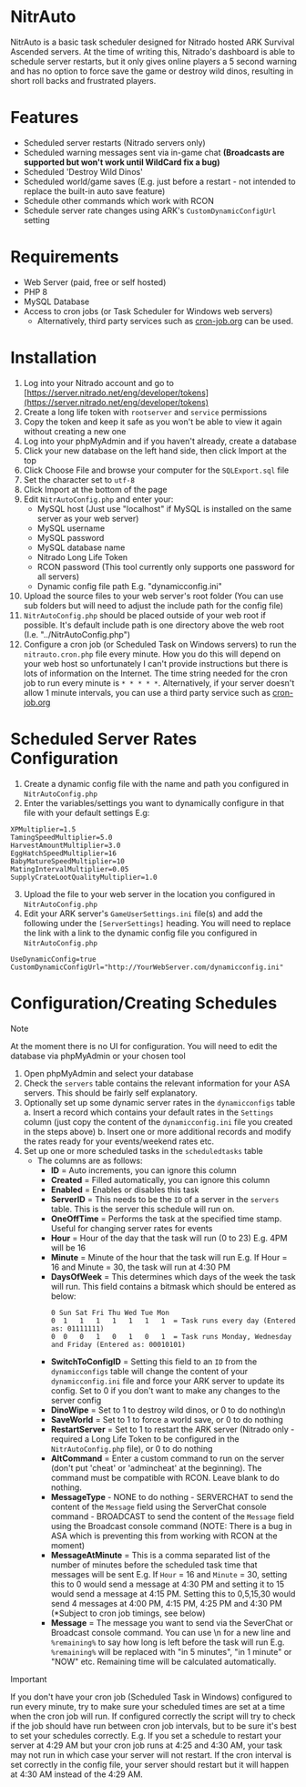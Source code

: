 # NitrAuto

NitrAuto is a basic task scheduler designed for Nitrado hosted ARK Survival Ascended servers. At the time of writing this, Nitrado's dashboard is able to schedule server restarts, but it only gives online players a 5 second warning and has no option to force save the game or destroy wild dinos, resulting in short roll backs and frustrated players.

# Features
- Scheduled server restarts (Nitrado servers only)
- Scheduled warning messages sent via in-game chat **(Broadcasts are supported but won't work until WildCard fix a bug)**
- Scheduled 'Destroy Wild Dinos'
- Scheduled world/game saves (E.g. just before a restart - not intended to replace the built-in auto save feature)
- Schedule other commands which work with RCON
- Schedule server rate changes using ARK's `CustomDynamicConfigUrl` setting

# Requirements
- Web Server (paid, free or self hosted)
- PHP 8
- MySQL Database
- Access to cron jobs (or Task Scheduler for Windows web servers)
    - Alternatively, third party services such as [cron-job.org](https://cron-job.org) can be used.

# Installation
1. Log into your Nitrado account and go to [https://server.nitrado.net/eng/developer/tokens](https://server.nitrado.net/eng/developer/tokens)
2. Create a long life token with `rootserver` and `service` permissions
3. Copy the token and keep it safe as you won't be able to view it again without creating a new one
4. Log into your phpMyAdmin and if you haven't already, create a database
5. Click your new database on the left hand side, then click Import at the top
6. Click Choose File and browse your computer for the `SQLExport.sql` file
7. Set the character set to `utf-8`
8. Click Import at the bottom of the page
9. Edit `NitrAutoConfig.php` and enter your:
    - MySQL host (Just use "localhost" if MySQL is installed on the same server as your web server)
    - MySQL username
    - MySQL password
    - MySQL database name
    - Nitrado Long Life Token
    - RCON password (This tool currently only supports one password for all servers)
    - Dynamic config file path E.g. "dynamicconfig.ini"
10. Upload the source files to your web server's root folder (You can use sub folders but will need to adjust the include path for the config file)
11. `NitrAutoConfig.php` should be placed outside of your web root if possible. It's default include path is one directory above the web root (I.e. "../NitrAutoConfig.php")
12. Configure a cron job (or Scheduled Task on Windows servers) to run the `nitrauto.cron.php` file every minute. How you do this will depend on your web host so unfortunately I can't provide instructions but there is lots of information on the Internet. The time string needed for the cron job to run every minute is `* * * * *`. Alternatively, if your server doesn't allow 1 minute intervals, you can use a third party service such as [cron-job.org](https://cron-job.org)

# Scheduled Server Rates Configuration
1. Create a dynamic config file with the name and path you configured in `NitrAutoConfig.php`
2. Enter the variables/settings you want to dynamically configure in that file with your default settings E.g:

```
XPMultiplier=1.5
TamingSpeedMultiplier=5.0
HarvestAmountMultiplier=3.0
EggHatchSpeedMultiplier=16
BabyMatureSpeedMultiplier=10
MatingIntervalMultiplier=0.05
SupplyCrateLootQualityMultiplier=1.0
```

3. Upload the file to your web server in the location you configured in `NitrAutoConfig.php`
4. Edit your ARK server's `GameUserSettings.ini` file(s) and add the following under the `[ServerSettings]` heading. You will need to replace the link with a link to the dynamic config file you configured in `NitrAutoConfig.php`
```
UseDynamicConfig=true
CustomDynamicConfigUrl="http://YourWebServer.com/dynamicconfig.ini"
```

# Configuration/Creating Schedules
> [!NOTE]
> At the moment there is no UI for configuration. You will need to edit the database via phpMyAdmin or your chosen tool
1. Open phpMyAdmin and select your database
2. Check the `servers` table contains the relevant information for your ASA servers. This should be fairly self explanatory.
3. Optionally set up some dynamic server rates in the `dynamicconfigs` table
    a. Insert a record which contains your default rates in the `Settings` column (just copy the content of the `dynamicconfig.ini` file you created in the steps above)
    b. Insert one or more additional records and modify the rates ready for your events/weekend rates etc.
4. Set up one or more scheduled tasks in the `scheduledtasks` table
    - The columns are as follows:
        - **ID** = Auto increments, you can ignore this column
        - **Created** = Filled automatically, you can ignore this column
        - **Enabled** = Enables or disables this task
        - **ServerID** = This needs to be the `ID` of a server in the `servers` table. This is the server this schedule will run on.
        - **OneOffTime** = Performs the task at the specified time stamp. Useful for changing server rates for events
        - **Hour** = Hour of the day that the task will run (0 to 23) E.g. 4PM will be 16
        - **Minute** = Minute of the hour that the task will run E.g. If Hour = 16 and Minute = 30, the task will run at 4:30 PM
        - **DaysOfWeek** = This determines which days of the week the task will run. This field contains a bitmask which should be entered as below:
            ```
            0 Sun Sat Fri Thu Wed Tue Mon
            0  1   1   1   1   1   1   1  = Task runs every day (Entered as: 01111111)
            0  0   0   1   0   1   0   1  = Task runs Monday, Wednesday and Friday (Entered as: 00010101)
            ```
        - **SwitchToConfigID** = Setting this field to an `ID` from the `dynamicconfigs` table will change the content of your `dynamicconfig.ini` file and force your ARK server to update its config. Set to 0 if you don't want to make any changes to the server config
        - **DinoWipe** = Set to 1 to destroy wild dinos, or 0 to do nothing\n
        - **SaveWorld** = Set to 1 to force a world save, or 0 to do nothing
        - **RestartServer** = Set to 1 to restart the ARK server (Nitrado only - required a Long Life Token to be configured in the `NitrAutoConfig.php` file), or 0 to do nothing
        - **AltCommand** = Enter a custom command to run on the server (don't put 'cheat' or 'admincheat' at the beginning). The command must be compatible with RCON. Leave blank to do nothing.
        - **MessageType**
                        - NONE to do nothing
                        - SERVERCHAT to send the content of the `Message` field using the ServerChat console command
                        - BROADCAST to send the content of the `Message` field using the Broadcast console command (NOTE: There is a bug in ASA which is preventing this from working with RCON at the moment)
        - **MessageAtMinute** = This is a comma separated list of the number of minutes before the scheduled task time that messages will be sent E.g. If `Hour` = 16 and `Minute` = 30, setting this to 0 would send a message at 4:30 PM and setting it to 15 would send a message at 4:15 PM. Setting this to 0,5,15,30 would send 4 messages at 4:00 PM, 4:15 PM, 4:25 PM and 4:30 PM (*Subject to cron job timings, see below)
        - **Message** = The message you want to send via the SeverChat or Broadcast console command. You can use \n for a new line and `%remaining%` to say how long is left before the task will run E.g. `%remaining%` will be replaced with "in 5 minutes", "in 1 minute" or "NOW" etc. Remaining time will be calculated automatically.

> [!IMPORTANT]
> If you don't have your cron job (Scheduled Task in Windows) configured to run every minute, try to make sure your scheduled times are set at a time when the cron job will run. If configured correctly the script will try to check if the job should have run between cron job intervals, but to be sure it's best to set your schedules correctly.
> E.g. If you set a schedule to restart your server at 4:29 AM but your cron job runs at 4:25 and 4:30 AM, your task may not run in which case your server will not restart. If the cron interval is set correctly in the config file, your server should restart but it will happen at 4:30 AM instead of the 4:29 AM.
